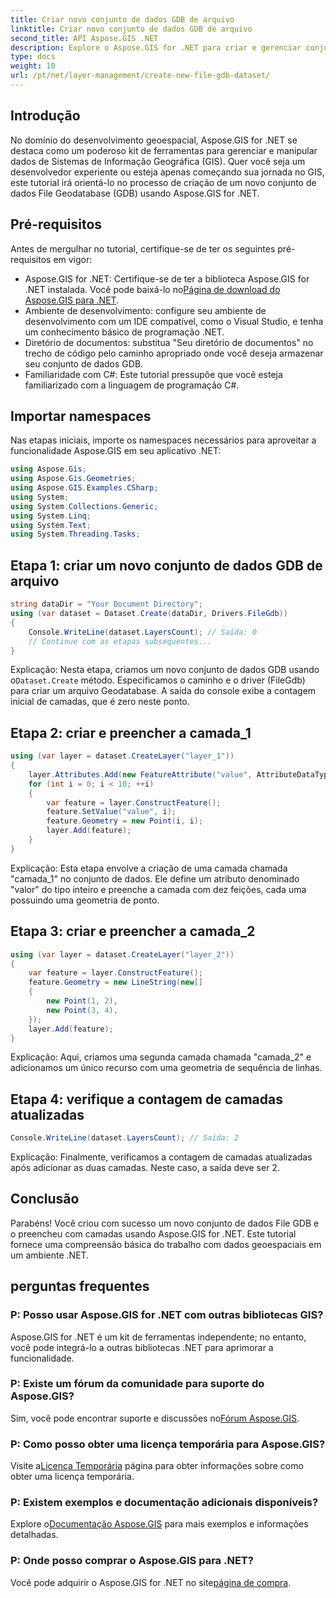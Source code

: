 ```yaml
---
title: Criar novo conjunto de dados GDB de arquivo
linktitle: Criar novo conjunto de dados GDB de arquivo
second_title: API Aspose.GIS .NET
description: Explore o Aspose.GIS for .NET para criar e gerenciar conjuntos de dados GIS sem esforço. Baixe agora para um desenvolvimento geoespacial perfeito. #Aspose #GIS
type: docs
weight: 10
url: /pt/net/layer-management/create-new-file-gdb-dataset/
---
```

## Introdução
No domínio do desenvolvimento geoespacial, Aspose.GIS for .NET se destaca como um poderoso kit de ferramentas para gerenciar e manipular dados de Sistemas de Informação Geográfica (GIS). Quer você seja um desenvolvedor experiente ou esteja apenas começando sua jornada no GIS, este tutorial irá orientá-lo no processo de criação de um novo conjunto de dados File Geodatabase (GDB) usando Aspose.GIS for .NET.
## Pré-requisitos
Antes de mergulhar no tutorial, certifique-se de ter os seguintes pré-requisitos em vigor:
-  Aspose.GIS for .NET: Certifique-se de ter a biblioteca Aspose.GIS for .NET instalada. Você pode baixá-lo no[Página de download do Aspose.GIS para .NET](https://releases.aspose.com/gis/net/).
- Ambiente de desenvolvimento: configure seu ambiente de desenvolvimento com um IDE compatível, como o Visual Studio, e tenha um conhecimento básico de programação .NET.
- Diretório de documentos: substitua "Seu diretório de documentos" no trecho de código pelo caminho apropriado onde você deseja armazenar seu conjunto de dados GDB.
- Familiaridade com C#: Este tutorial pressupõe que você esteja familiarizado com a linguagem de programação C#.
## Importar namespaces
Nas etapas iniciais, importe os namespaces necessários para aproveitar a funcionalidade Aspose.GIS em seu aplicativo .NET:
```csharp
using Aspose.Gis;
using Aspose.Gis.Geometries;
using Aspose.GIS.Examples.CSharp;
using System;
using System.Collections.Generic;
using System.Linq;
using System.Text;
using System.Threading.Tasks;
```
## Etapa 1: criar um novo conjunto de dados GDB de arquivo
```csharp
string dataDir = "Your Document Directory";
using (var dataset = Dataset.Create(dataDir, Drivers.FileGdb))
{
    Console.WriteLine(dataset.LayersCount); // Saída: 0
    // Continue com as etapas subsequentes...
}
```
 Explicação: Nesta etapa, criamos um novo conjunto de dados GDB usando o`Dataset.Create` método. Especificamos o caminho e o driver (FileGdb) para criar um arquivo Geodatabase. A saída do console exibe a contagem inicial de camadas, que é zero neste ponto.
## Etapa 2: criar e preencher a camada_1
```csharp
using (var layer = dataset.CreateLayer("layer_1"))
{
    layer.Attributes.Add(new FeatureAttribute("value", AttributeDataType.Integer));
    for (int i = 0; i < 10; ++i)
    {
        var feature = layer.ConstructFeature();
        feature.SetValue("value", i);
        feature.Geometry = new Point(i, i);
        layer.Add(feature);
    }
}
```
Explicação: Esta etapa envolve a criação de uma camada chamada "camada_1" no conjunto de dados. Ele define um atributo denominado "valor" do tipo inteiro e preenche a camada com dez feições, cada uma possuindo uma geometria de ponto.
## Etapa 3: criar e preencher a camada_2
```csharp
using (var layer = dataset.CreateLayer("layer_2"))
{
    var feature = layer.ConstructFeature();
    feature.Geometry = new LineString(new[]
    {
        new Point(1, 2),
        new Point(3, 4),
    });
    layer.Add(feature);
}
```
Explicação: Aqui, criamos uma segunda camada chamada "camada_2" e adicionamos um único recurso com uma geometria de sequência de linhas.
## Etapa 4: verifique a contagem de camadas atualizadas
```csharp
Console.WriteLine(dataset.LayersCount); // Saída: 2
```
Explicação: Finalmente, verificamos a contagem de camadas atualizadas após adicionar as duas camadas. Neste caso, a saída deve ser 2.
## Conclusão
Parabéns! Você criou com sucesso um novo conjunto de dados File GDB e o preencheu com camadas usando Aspose.GIS for .NET. Este tutorial fornece uma compreensão básica do trabalho com dados geoespaciais em um ambiente .NET.
## perguntas frequentes
### P: Posso usar Aspose.GIS for .NET com outras bibliotecas GIS?
Aspose.GIS for .NET é um kit de ferramentas independente; no entanto, você pode integrá-lo a outras bibliotecas .NET para aprimorar a funcionalidade.
### P: Existe um fórum da comunidade para suporte do Aspose.GIS?
 Sim, você pode encontrar suporte e discussões no[Fórum Aspose.GIS](https://forum.aspose.com/c/gis/33).
### P: Como posso obter uma licença temporária para Aspose.GIS?
 Visite a[Licença Temporária](https://purchase.aspose.com/temporary-license/) página para obter informações sobre como obter uma licença temporária.
### P: Existem exemplos e documentação adicionais disponíveis?
 Explore o[Documentação Aspose.GIS](https://reference.aspose.com/gis/net/) para mais exemplos e informações detalhadas.
### P: Onde posso comprar o Aspose.GIS para .NET?
 Você pode adquirir o Aspose.GIS for .NET no site[página de compra](https://purchase.aspose.com/buy).